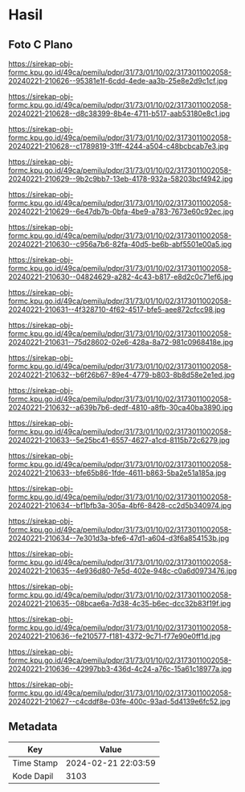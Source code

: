 # Hasil

## Foto C Plano

https://sirekap-obj-formc.kpu.go.id/49ca/pemilu/pdpr/31/73/01/10/02/3173011002058-20240221-210626--95381e1f-6cdd-4ede-aa3b-25e8e2d9c1cf.jpg

https://sirekap-obj-formc.kpu.go.id/49ca/pemilu/pdpr/31/73/01/10/02/3173011002058-20240221-210628--d8c38399-8b4e-4711-b517-aab53180e8c1.jpg

https://sirekap-obj-formc.kpu.go.id/49ca/pemilu/pdpr/31/73/01/10/02/3173011002058-20240221-210628--c1789819-31ff-4244-a504-c48bcbcab7e3.jpg

https://sirekap-obj-formc.kpu.go.id/49ca/pemilu/pdpr/31/73/01/10/02/3173011002058-20240221-210629--9b2c9bb7-13eb-4178-932a-58203bcf4942.jpg

https://sirekap-obj-formc.kpu.go.id/49ca/pemilu/pdpr/31/73/01/10/02/3173011002058-20240221-210629--6e47db7b-0bfa-4be9-a783-7673e60c92ec.jpg

https://sirekap-obj-formc.kpu.go.id/49ca/pemilu/pdpr/31/73/01/10/02/3173011002058-20240221-210630--c956a7b6-82fa-40d5-be6b-abf5501e00a5.jpg

https://sirekap-obj-formc.kpu.go.id/49ca/pemilu/pdpr/31/73/01/10/02/3173011002058-20240221-210630--04824629-a282-4c43-b817-e8d2c0c71ef6.jpg

https://sirekap-obj-formc.kpu.go.id/49ca/pemilu/pdpr/31/73/01/10/02/3173011002058-20240221-210631--4f328710-4f62-4517-bfe5-aee872cfcc98.jpg

https://sirekap-obj-formc.kpu.go.id/49ca/pemilu/pdpr/31/73/01/10/02/3173011002058-20240221-210631--75d28602-02e6-428a-8a72-981c0968418e.jpg

https://sirekap-obj-formc.kpu.go.id/49ca/pemilu/pdpr/31/73/01/10/02/3173011002058-20240221-210632--b6f26b67-89e4-4779-b803-8b8d58e2e1ed.jpg

https://sirekap-obj-formc.kpu.go.id/49ca/pemilu/pdpr/31/73/01/10/02/3173011002058-20240221-210632--a639b7b6-dedf-4810-a8fb-30ca40ba3890.jpg

https://sirekap-obj-formc.kpu.go.id/49ca/pemilu/pdpr/31/73/01/10/02/3173011002058-20240221-210633--5e25bc41-6557-4627-a1cd-8115b72c6279.jpg

https://sirekap-obj-formc.kpu.go.id/49ca/pemilu/pdpr/31/73/01/10/02/3173011002058-20240221-210633--bfe65b86-1fde-4611-b863-5ba2e51a185a.jpg

https://sirekap-obj-formc.kpu.go.id/49ca/pemilu/pdpr/31/73/01/10/02/3173011002058-20240221-210634--bf1bfb3a-305a-4bf6-8428-cc2d5b340974.jpg

https://sirekap-obj-formc.kpu.go.id/49ca/pemilu/pdpr/31/73/01/10/02/3173011002058-20240221-210634--7e301d3a-bfe6-47d1-a604-d3f6a854153b.jpg

https://sirekap-obj-formc.kpu.go.id/49ca/pemilu/pdpr/31/73/01/10/02/3173011002058-20240221-210635--4e936d80-7e5d-402e-948c-c0a6d0973476.jpg

https://sirekap-obj-formc.kpu.go.id/49ca/pemilu/pdpr/31/73/01/10/02/3173011002058-20240221-210635--08bcae6a-7d38-4c35-b6ec-dcc32b83f19f.jpg

https://sirekap-obj-formc.kpu.go.id/49ca/pemilu/pdpr/31/73/01/10/02/3173011002058-20240221-210636--fe210577-f181-4372-9c71-f77e90e0ff1d.jpg

https://sirekap-obj-formc.kpu.go.id/49ca/pemilu/pdpr/31/73/01/10/02/3173011002058-20240221-210636--42997bb3-436d-4c24-a76c-15a61c18977a.jpg

https://sirekap-obj-formc.kpu.go.id/49ca/pemilu/pdpr/31/73/01/10/02/3173011002058-20240221-210627--c4cddf8e-03fe-400c-93ad-5d4139e6fc52.jpg


## Metadata

| Key        | Value               |
| ---------- | ------------------- |
| Time Stamp | 2024-02-21 22:03:59 |
| Kode Dapil | 3103                |



